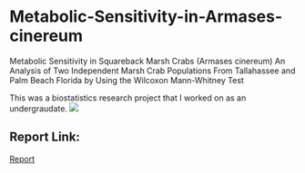 # Metabolic-Sensitivity-in-Armases-cinereum
Metabolic Sensitivity in Squareback Marsh Crabs (Armases cinereum)  An Analysis of Two Independent Marsh Crab Populations From  Tallahassee and Palm Beach Florida by Using the Wilcoxon Mann-Whitney Test

This was a biostatistics research project that I worked on as an undergraudate.
<img src="https://upload.wikimedia.org/wikipedia/commons/thumb/c/c1/Armases_cinereum_P1010753a.jpg/330px-Armases_cinereum_P1010753a.jpg"></img>
## Report Link:
<a href="https://docs.google.com/document/d/1uA_hLbCjbAKtdTLf6uyU15j8ws1B4qIAhWU3qWfWzYY/edit?usp=sharing">Report</a>
